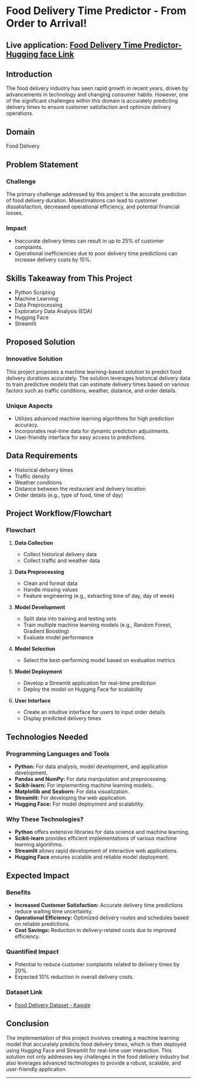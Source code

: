 # Food Delivery Time Predictor - From Order to Arrival!

##  Live application: [Food Delivery Time Predictor- Hugging face Link](https://huggingface.co/spaces/Annie07/Time_Prediction)

## Introduction
The food delivery industry has seen rapid growth in recent years, driven by advancements in technology and changing consumer habits. However, one of the significant challenges within this domain is accurately predicting delivery times to ensure customer satisfaction and optimize delivery operations.
## Domain
  Food Delivery
  
## Problem Statement
### Challenge
The primary challenge addressed by this project is the accurate prediction of food delivery duration. Misestimations can lead to customer dissatisfaction, decreased operational efficiency, and potential financial losses.

### Impact
- Inaccurate delivery times can result in up to 25% of customer complaints.
- Operational inefficiencies due to poor delivery time predictions can increase delivery costs by 15%.
  
## Skills Takeaway from This Project
- Python Scripting
- Machine Learning
- Data Preprocessing
- Exploratory Data Analysis (EDA)
- Hugging Face
- Streamlit
  
## Proposed Solution
### Innovative Solution
This project proposes a machine learning-based solution to predict food delivery durations accurately. The solution leverages historical delivery data to train predictive models that can estimate delivery times based on various factors such as traffic conditions, weather, distance, and order details.

### Unique Aspects
- Utilizes advanced machine learning algorithms for high prediction accuracy.
- Incorporates real-time data for dynamic prediction adjustments.
- User-friendly interface for easy access to predictions.

## Data Requirements
- Historical delivery times
- Traffic density
- Weather conditions
- Distance between the restaurant and delivery location
- Order details (e.g., type of food, time of day)

## Project Workflow/Flowchart
### Flowchart
1. **Data Collection**
   - Collect historical delivery data
   - Collect traffic and weather data

2. **Data Preprocessing**
   - Clean and format data
   - Handle missing values
   - Feature engineering (e.g., extracting time of day, day of week)

3. **Model Development**
   - Split data into training and testing sets
   - Train multiple machine learning models (e.g., Random Forest, Gradient Boosting)
   - Evaluate model performance

4. **Model Selection**
   - Select the best-performing model based on evaluation metrics

5. **Model Deployment**
   - Develop a Streamlit application for real-time prediction
   - Deploy the model on Hugging Face for scalability

6. **User Interface**
   - Create an intuitive interface for users to input order details
   - Display predicted delivery times

## Technologies Needed
### Programming Languages and Tools
- **Python:** For data analysis, model development, and application development.
- **Pandas and NumPy:** For data manipulation and preprocessing.
- **Scikit-learn:** For implementing machine learning models.
- **Matplotlib and Seaborn:** For data visualization.
- **Streamlit:** For developing the web application.
- **Hugging Face:** For model deployment and scalability.

### Why These Technologies?
- **Python** offers extensive libraries for data science and machine learning.
- **Scikit-learn** provides efficient implementations of various machine learning algorithms.
- **Streamlit** allows rapid development of interactive web applications.
- **Hugging Face** ensures scalable and reliable model deployment.

## Expected Impact
### Benefits
- **Increased Customer Satisfaction:** Accurate delivery time predictions reduce waiting time uncertainty.
- **Operational Efficiency:** Optimized delivery routes and schedules based on reliable predictions.
- **Cost Savings:** Reduction in delivery-related costs due to improved efficiency.

### Quantified Impact
- Potential to reduce customer complaints related to delivery times by 20%.
- Expected 10% reduction in overall delivery costs.

### Dataset Link
- [Food Delivery Dataset - Kaggle]([https://www.kaggle.com/](https://www.kaggle.com/datasets/gauravmalik26/food-delivery-dataset?select=train.csv))

## Conclusion
The implementation of this project involves creating a machine learning model that accurately predicts food delivery times, which is then deployed using Hugging Face and Streamlit for real-time user interaction. This solution not only addresses key challenges in the food delivery industry but also leverages advanced technologies to provide a robust, scalable, and user-friendly application.

---
